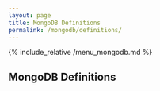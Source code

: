 ```yaml
---
layout: page
title: MongoDB Definitions
permalink: /mongodb/definitions/
---
```


{% include_relative /menu_mongodb.md %}

## MongoDB Definitions
